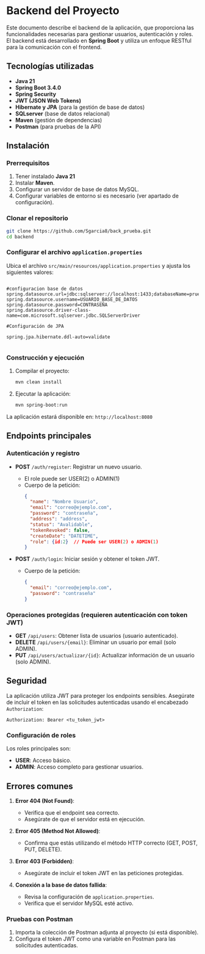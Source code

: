 # Backend del Proyecto

Este documento describe el backend de la aplicación, que proporciona las funcionalidades necesarias para gestionar usuarios, autenticación y roles. El backend está desarrollado en **Spring Boot** y utiliza un enfoque RESTful para la comunicación con el frontend.

## Tecnologías utilizadas

- **Java 21**
- **Spring Boot 3.4.0**
- **Spring Security**
- **JWT (JSON Web Tokens)**
- **Hibernate y JPA** (para la gestión de base de datos)
- **SQLserver** (base de datos relacional)
- **Maven** (gestión de dependencias)
- **Postman** (para pruebas de la API)

## Instalación

### Prerrequisitos

1. Tener instalado **Java 21**
2. Instalar **Maven**.
3. Configurar un servidor de base de datos MySQL.
4. Configurar variables de entorno si es necesario (ver apartado de configuración).

### Clonar el repositorio

```bash
git clone https://github.com/Sgarcia8/back_prueba.git
cd backend
```

### Configurar el archivo `application.properties`

Ubica el archivo `src/main/resources/application.properties` y ajusta los siguientes valores:

```properties

#configuracion base de datos
spring.datasource.url=jdbc:sqlserver://localhost:1433;databaseName=prueba;encrypt=true;trustServerCertificate=true
spring.datasource.username=USUARIO_BASE_DE_DATOS
spring.datasource.password=CONTRASEÑA
spring.datasource.driver-class-name=com.microsoft.sqlserver.jdbc.SQLServerDriver

#Configuración de JPA

spring.jpa.hibernate.ddl-auto=validate


```

### Construcción y ejecución

1. Compilar el proyecto:
   ```bash
   mvn clean install
   ```

2. Ejecutar la aplicación:
   ```bash
   mvn spring-boot:run
   ```

La aplicación estará disponible en: `http://localhost:8080`

## Endpoints principales

### Autenticación y registro

- **POST** `/auth/register`: Registrar un nuevo usuario.
  - El role puede ser USER(2) o ADMIN(1)
  - Cuerpo de la petición:
    ```json
    {
      "name": "Nombre Usuario",
      "email": "correo@ejemplo.com",
      "password": "contraseña",
      "address": "address",
      "status": "Avalidable",
      "tokenRevoked": false,
      "createDate": "DATETIME",
      "role": {id:2}  // Puede ser USER(2) o ADMIN(1)
    }
    ```

- **POST** `/auth/login`: Iniciar sesión y obtener el token JWT.
  - Cuerpo de la petición:
    ```json
    {
      "email": "correo@ejemplo.com",
      "password": "contraseña"
    }
    ```


### Operaciones protegidas (requieren autenticación con token JWT)

- **GET** `/api/users`: Obtener lista de usuarios (usuario autenticado).
- **DELETE** `/api/users/{email}`: Eliminar un usuario por email (solo ADMIN).
- **PUT** `/api/users/actualizar/{id}`: Actualizar información de un usuario (solo ADMIN).

## Seguridad

La aplicación utiliza JWT para proteger los endpoints sensibles. Asegúrate de incluir el token en las solicitudes autenticadas usando el encabezado `Authorization`:

```
Authorization: Bearer <tu_token_jwt>
```

### Configuración de roles
Los roles principales son:

- **USER**: Acceso básico.
- **ADMIN**: Acceso completo para gestionar usuarios.

## Errores comunes

1. **Error 404 (Not Found)**:
   - Verifica que el endpoint sea correcto.
   - Asegúrate de que el servidor está en ejecución.

2. **Error 405 (Method Not Allowed)**:
   - Confirma que estás utilizando el método HTTP correcto (GET, POST, PUT, DELETE).

3. **Error 403 (Forbidden)**:
   - Asegúrate de incluir el token JWT en las peticiones protegidas.

4. **Conexión a la base de datos fallida**:
   - Revisa la configuración de `application.properties`.
   - Verifica que el servidor MySQL esté activo.


### Pruebas con Postman

1. Importa la colección de Postman adjunta al proyecto (si está disponible).
2. Configura el token JWT como una variable en Postman para las solicitudes autenticadas.


